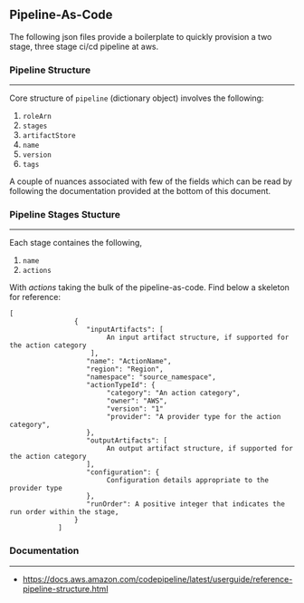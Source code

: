 ## Pipeline-As-Code

The following json files provide a boilerplate to quickly provision a two stage, three stage ci/cd pipeline at aws.


### Pipeline Structure
---
Core structure of `pipeline` (dictionary object) involves the following:

1. `roleArn`
2. `stages`
3. `artifactStore`
4. `name`
5. `version`
6. `tags`

A couple of nuances associated with few of the fields which can be read by following the documentation provided at the bottom of this document.

### Pipeline Stages Stucture
---
Each stage containes the following,

1. `name`
2. `actions`

With *actions* taking the bulk of the pipeline-as-code. Find below a skeleton for reference:

```
[
                {
                   "inputArtifacts": [
                        An input artifact structure, if supported for the action category
                    ],
                   "name": "ActionName",
                   "region": "Region", 
                   "namespace": "source_namespace", 
                   "actionTypeId": {
                        "category": "An action category",
                        "owner": "AWS",
                        "version": "1"
                        "provider": "A provider type for the action category",
                   },
                   "outputArtifacts": [
                        An output artifact structure, if supported for the action category
                   ],
                   "configuration": {
                        Configuration details appropriate to the provider type
                   },
                   "runOrder": A positive integer that indicates the run order within the stage,
                }
            ]
```


### Documentation
---
- https://docs.aws.amazon.com/codepipeline/latest/userguide/reference-pipeline-structure.html